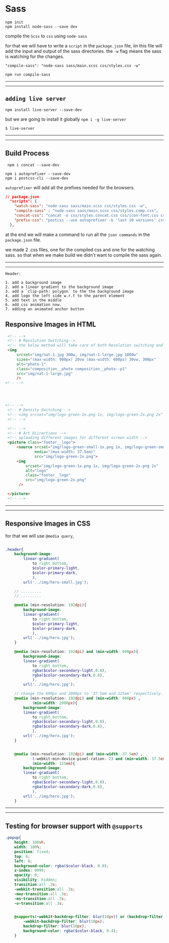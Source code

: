 # Sass
```
npm init
npm install node-sass --save dev

```

compile the `Scss` to `css` using `node-sass`

for that we will have to write a `script` in the `package.json` file, iin this file will add the input and output of the sass directories.
the `-w` flag means the sass is watching for the changes.

   `"compile-sass": "node-sass sass/main.scss css/styles.css -w"`

   `npm run compile-sass`

---
---

## `adding live server`
`npm install live-server --save-dev`

but we are going to install it globally
`npm i -g live-server`

`$ live-server`

---
---

## Build Process
``` npm i concat --save-dev```

```
npm i autoprefixer --save-dev
npm i postcss-cli --save-dev
```

`autoprefixer` will add all the prefixes needed for the browsers.

```json
// package.json
  "scripts": {
    "watch-sass": "node-sass sass/main.scss css/styles.css -w",
    "compile-sass" : "node-sass sass/main.scss css/styles.comp.css",
    "concat-css": "concat -o css/styles.concat.css css/icon-font.css css/style.comp.css",
    "prefix-css": "postcss --use autoprefixer -b 'last 10 versions' css/styles.concat.css -o css/styles.prefix.css"
  },
```

at the end we will make a command to run all the `json commands` in the `package.json` file.

we made 2 .css files, one for the compiled css and one for the watching sass. so that when we make build we didn't want to compile the sass again.


---
---

    Header:
    
    1. add a background image
    2. add a linear gradient to the background image
    3. add a `clip-path: polygon` to the the background image
    4. add logo the left side w.r.t to the parent element
    5. add text in the middle
    6. add css animation now.
    7. adding an animated anchor button



## Responsive Images in HTML

```html
 <!-- -->
 <!-- # Resolution Switching-->
 <!-- the below method will take care of both Resolution switching and Density Switching  -->
 <img
     srcset="img/nat-1.jpg 300w, img/nat-1-large.jpg 1000w"
     sizes="(max-width: 900px) 20vw (max-width: 600px) 30vw, 300px"
     alt="photo-1"
     class="composition__photo composition__photo--p1"
     src="img/nat-1-large.jpg"
     />
<!-- -->




<!-- -->    
 <!-- # Density Switching -->
 <!-- <img srcset="img/logo-green-1x.png 1x, img/logo-green-2x.png 2x" alt="logo" class="footer__logo" /> -->
 <!-- -->

 <!-- -->    
 <!-- # Art Diirections -->
 <!-- uploading different images for different screen width -->
 <picture class="footer__logo">
     <source srcset="img/logo-green-small-1x.png 1x, img/logo-green-small-2x.png 2x"
             media="(max-width: 37.5em)"
             src="img/logo-green-2x.png">
     <img 
         srcset="img/logo-green-1x.png 1x, img/logo-green-2x.png 2x"
         alt="logo"
         class="footer__logo"
         src="img/logo-green-2x.png"
      /> 

 </picture>
 <!-- --> 
```
---
---


## Responsive Images in CSS

for that we will use `@media query`, 

```scss

.header{
    background-image: 
        linear-gradient(
            to right bottom,
            $color-primary-light,
            $color-primary-dark,
            ),
        url('../img/hero-small.jpg');

    // .........
    // .........

    @media (min-resolution: 192dpi){
        background-image: 
        linear-gradient(
            to right bottom,
            $color-primary-light,
            $color-primary-dark,
            ),
        url('../img/hero.jpg');
    }
```


```scss
    @media (min-resolution: 192dpi) and (min-width: 600px){
        background-image: 
        linear-gradient(
            to right bottom,
            rgba($color-secondary-light,0.8),
            rgba($color-secondary-dark,0.8),
            ),
        url('../img/hero.jpg');
```

```scss
    // change the 600px and 2000px to '37.5em and 125em' respectively.
    @media (min-resolution: 192dpi) and (min-width: 600px) , 
            (min-width: 2000px){
        background-image: 
        linear-gradient(
            to right bottom,
            rgba($color-secondary-light,0.8),
            rgba($color-secondary-dark,0.8),
            ),
        url('../img/hero.jpg');
    }
```

```scss

    @media (min-resolution: 192dpi) and (min-width: 37.5em) , 
            (-webkit-min-device-pixel-ration: 2) and (min-width: 37.5em) ,          // for safari
            (min-width: 125em){
        background-image: 
        linear-gradient(
            to right bottom,
            rgba($color-secondary-light,0.8),
            rgba($color-secondary-dark,0.8),
            ),
        url('../img/hero.jpg');
    }
```

---
---

## Testing for browser support with `@supports`

```scss
.popup{
    height: 100vh;
    width: 100%;
    position: fixed;
    top: 0;
    left: 0;
    background-color: rgba($color-black, 0.8);
    z-index: 9999;
    opacity: 0;
    visibility: hidden;
    transition:all .3s;
    -webkit-transition:all .3s;
    -moz-transition:all .3s;
    -ms-transition:all .3s;
    -o-transition:all .3s;


    @supports(-webkit-backdrop-filter: blur(10px)) or (backdrop-filter: blur(10px)){
        -webkit-backdrop-filter: blur(10px);
        backdrop-filter: blur(10px);
        background-color: rgba($color-black, 0.4);
    }
```

